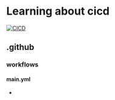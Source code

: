 # Learning about cicd

[![CICD](https://github.com/meanjula/CICD/blob/master/.github/workflows/main.yml/badge.svg?branch=main)](https://github.com/meanjula/CICD/blob/master/.github/workflows/main.yml)

## .github

### workflows

#### main.yml

-
